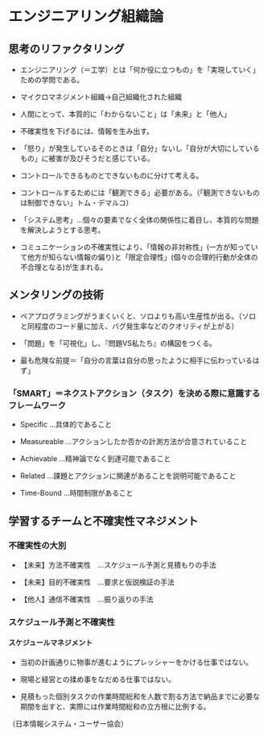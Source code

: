 
# エンジニアリング組織論

## 思考のリファクタリング

- エンジニアリング（＝工学）とは「何か役に立つもの」を「実現していく」ための学問である。

- マイクロマネジメント組織→自己組織化された組織

- 人間にとって、本質的に「わからないこと」は「未来」と「他人」

- 不確実性を下げるには、情報を生み出す。

- 「怒り」が発生しているそのときは「自分」ないし「自分が大切にしているもの」に被害が及びそうだと感じている。

- コントロールできるものとできないものに分けて考える。

- コントロールするためには「観測できる」必要がある。（「観測できないものは制御できない」トム・デマルコ）

- 「システム思考」…個々の要素でなく全体の関係性に着目し、本質的な問題を解決しようとする思考。

- コミュニケーションの不確実性により、「情報の非対称性」(一方が知っていて他方が知らない情報の偏り)と「限定合理性」(個々の合理的行動が全体の不合理となる)が生まれる。

## メンタリングの技術

- ペアプログラミングがうまくいくと、ソロよりも高い生産性が出る。（ソロと同程度のコード量に加え、バグ発生率などのクオリティが上がる）

- 「問題」を「可視化」し、『問題VS私たち』の構図をつくる。

- 最も危険な前提＝「自分の言葉は自分の思ったように相手に伝わっているはず」

### 「SMART」＝ネクストアクション（タスク）を決める際に意識するフレームワーク

- Specific …具体的であること

- Measureable …アクションしたか否かの計測方法が合意されていること

- Achievable …精神論でなく到達可能であること

- Related …課題とアクションに関連があることを説明可能であること

- Time-Bound …時間制限があること

## 学習するチームと不確実性マネジメント

### 不確実性の大別

- 【未来】方法不確実性　…スケジュール予測と見積もりの手法

- 【未来】目的不確実性　…要求と仮説検証の手法

- 【他人】通信不確実性　…振り返りの手法

### スケジュール予測と不確実性

#### スケジュールマネジメント

- 当初の計画通りに物事が進むようにプレッシャーをかける仕事ではない。

- 現場と経営との揉め事をなだめる仕事ではない。

- 見積もった個別タスクの作業時間総和を人数で割る方法で納品までに必要な期間を出すと、実際には作業時間総和の立方根に比例する。

（日本情報システム・ユーザー協会）



